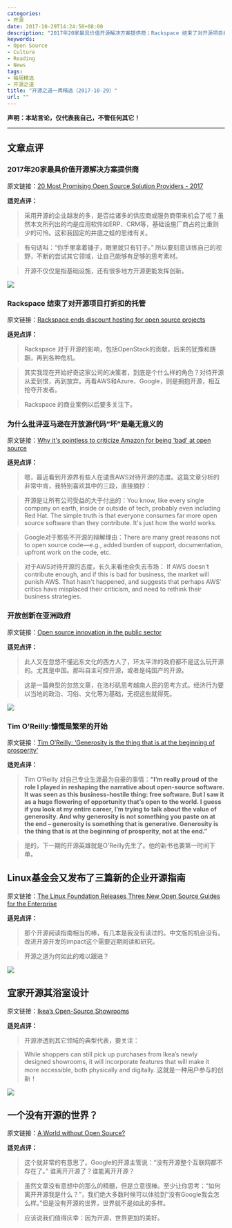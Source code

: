 ```yaml
---
categories:
- 开源
date: 2017-10-29T14:24:50+08:00
description: "2017年20家最具价值开源解决方案提供商；Rackspace 结束了对开源项目打折扣的托管；为什么批评亚马逊在开放源代码“坏”是毫无意义的；开放创新在亚洲政府；Tim O'Reilly:慷慨是繁荣的开始；Linux基金会又发布了三篇新的企业开源指南；宜家开源其浴室设计；一个没有开源的世界？"
keywords:
- Open Source
- Culture
- Reading
- News
tags:
- 每周精选
- 开源之道
title: "开源之道一周精选（2017-10-29）"
url: ""
---
```

**声明：本站言论，仅代表我自己，不管任何其它！**

---

## 文章点评

### 2017年20家最具价值开源解决方案提供商

原文链接：[20 Most Promising Open Source Solution Providers - 2017](https://opensource.cioreview.com/vendors/most-promising-open-source-solution-providers-2017.html)

**适兕点评：**

> 采用开源的企业越发的多，是否给诸多的供应商或服务商带来机会了呢？虽然本文所列出的均是应用软件如ERP、CRM等，基础设施厂商占的比重则少的可怜。这和我固定的井底之蛙的思维有关。

> 有句话叫：“你手里拿着锤子，眼里就只有钉子。” 所以要刻意训练自己的视野，不断的尝试其它领域，让自己能够有足够的思考素材。

> 开源不仅仅是指基础设施，还有很多地方开源更能发挥创新。

![](https://regmedia.co.uk/2017/09/18/reverse_gear_shutterstock.jpg?x=442&y=293&crop=1)

### Rackspace 结束了对开源项目打折扣的托管

原文链接：[Rackspace ends discount hosting for open source projects](https://www.theregister.co.uk/2017/10/20/rackspace_ends_discount_hosting_for_open_source_projects/)

**适兕点评：**

> Rackspace 对于开源的影响，包括OpenStack的贡献，后来的犹豫和踌蹰，再到各种危机。

> 其实我现在开始好奇这家公司的决策者，到底是个什么样的角色？对待开源从爱到恨，再到放弃。再看AWS和Azure、Google，则是拥抱开源，相互抢夺开发者。

> Rackspace 的商业案例以后要多关注下。

### 为什么批评亚马逊在开放源代码“坏”是毫无意义的

原文链接：[Why it's pointless to criticize Amazon for being 'bad' at open source](https://www.techrepublic.com/article/why-its-pointless-to-criticize-amazon-for-being-bad-at-open-source/)

**适兕点评：**

> 嗯，最近看到开源界有些人在谴责AWS对待开源的态度。这篇文章分析的非常中肯，我特别喜欢其中的三段，直接摘抄：

> 开源是让所有公司受益的大于付出的：You know, like every single company on earth, inside or outside of tech, probably even including Red Hat. The simple truth is that everyone consumes far more open source software than they contribute. It's just how the world works.

> Google对于那些不开源的辩解理由：There are many great reasons not to open source code—e.g., added burden of support, documentation, upfront work on the code, etc.

> 对于AWS对待开源的态度，长久来看他会失去市场： If AWS doesn't contribute enough, and if this is bad for business, the market will punish AWS. That hasn't happened, and suggests that perhaps AWS' critics have misplaced their criticism, and need to rethink their business strategies.

### 开放创新在亚洲政府

原文链接：[Open source innovation in the public sector](https://www.enterpriseinnovation.net/article/open-source-innovation-public-sector-357752964)

**适兕点评：**

> 此人又在忽悠不懂远东文化的西方人了，环太平洋的政府都不是这么玩开源的。尤其是中国。那叫自主可控开源，或者是纯国产的开源。

> 这是一篇典型的忽悠文章，在洛杉矶思考越南人民的思考方式。经济行为要以当地的政治、习俗、文化等为基础，无视这些就得死。

![](https://i.guim.co.uk/img/media/34350f4ae502fef0b3f18e3658e1f4db61e8c950/0_203_5616_3370/master/5616.jpg?w=620&q=20&auto=format&usm=12&fit=max&dpr=2&s=2fc96a6a29d18342f1e83fcbbfe0161b)

### Tim O'Reilly:慷慨是繁荣的开始

原文链接：[Tim O’Reilly: ‘Generosity is the thing that is at the beginning of prosperity’](https://www.theguardian.com/technology/2017/oct/22/tim-oreilly-interview-generosity-prosperity-jeff-bezos-elon-musk)

**适兕点评：**

> Tim O‘Reilly 对自己专业生涯最为自豪的事情：**“I’m really proud of the role I played in reshaping the narrative about open-source software. It was seen as this business-hostile thing: free software. But I saw it as a huge flowering of opportunity that’s open to the world. I guess if you look at my entire career, I’m trying to talk about the value of generosity. And why generosity is not something you paste on at the end – generosity is something that is generative. Generosity is the thing that is at the beginning of prosperity, not at the end.”**

> 是的，下一期的开源英雄就是O'Reilly先生了。他的新书也要第一时间下单。

## Linux基金会又发布了三篇新的企业开源指南

原文链接：[The Linux Foundation Releases Three New Open Source Guides for the Enterprise](https://www.prnewswire.com/news-releases/the-linux-foundation-releases-three-new-open-source-guides-for-the-enterprise-300540928.html)

**适兕点评：**

> 那个开源阅读指南相当的棒，有几本是我没有读过的。中文版的机会没有。改进开源开发的impact这个需要近期阅读和研究。

> 开源之道为何如此的难以跟进？

![](http://www.powerretail.com.au/wp-content/uploads/2017/10/Screen-Shot-2017-10-23-at-10.01.31-am.png)

## 宜家开源其浴室设计

原文链接：[Ikea’s Open-Source Showrooms](http://www.powerretail.com.au/news/ikea-open-source-showrooms/)

**适兕点评：**

> 开源渗透到其它领域的典型代表，要关注：

> While shoppers can still pick up purchases from Ikea’s newly designed showrooms, it will incorporate features that will make it more accessible, both physically and digitally. 这就是一种用户参与的创新！

![](http://www.cbronline.com/wp-content/uploads/2017/05/open-source.jpeg)

## 一个没有开源的世界？

原文链接：[A World without Open Source?](http://www.cbronline.com/news/enterprise-it/world-without-open-source/)

**适兕点评：**

> 这个就非常的有意思了。Google的开源主管说：“没有开源整个互联网都不存在了。” 谁离开开源了？谁能离开开源？

> 虽然文章没有意想中的那么的精髓，但是立意很棒。至少让你思考：“如何离开开源我是什么？”，我们绝大多数时候可以体验到“没有Google我会怎么样。”但是没有开源的世界，世界就不是如此的多样。

> 应该说我们值得庆幸：因为开源，世界更加的美好。
